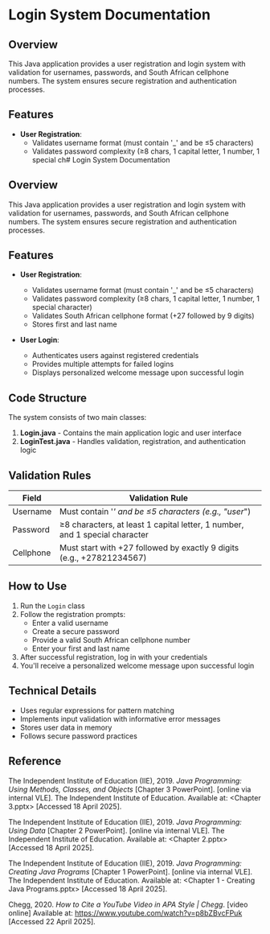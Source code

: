 # Login System Documentation

## Overview
This Java application provides a user registration and login system with validation for usernames, passwords, and South African cellphone numbers. The system ensures secure registration and authentication processes.

## Features

- **User Registration**:
  - Validates username format (must contain '_' and be ≤5 characters)
  - Validates password complexity (≥8 chars, 1 capital letter, 1 number, 1 special ch# Login System Documentation

## Overview
This Java application provides a user registration and login system with validation for usernames, passwords, and South African cellphone numbers. The system ensures secure registration and authentication processes.

## Features

- **User Registration**:
  - Validates username format (must contain '_' and be ≤5 characters)
  - Validates password complexity (≥8 chars, 1 capital letter, 1 number, 1 special character)
  - Validates South African cellphone format (+27 followed by 9 digits)
  - Stores first and last name

- **User Login**:
  - Authenticates users against registered credentials
  - Provides multiple attempts for failed logins
  - Displays personalized welcome message upon successful login

## Code Structure
The system consists of two main classes:

1. **Login.java** - Contains the main application logic and user interface
2. **LoginTest.java** - Handles validation, registration, and authentication logic

## Validation Rules
| Field        | Validation Rule                                                                 |
|--------------|---------------------------------------------------------------------------------|
| Username     | Must contain '_' and be ≤5 characters (e.g., "user_")                          |
| Password     | ≥8 characters, at least 1 capital letter, 1 number, and 1 special character    |
| Cellphone    | Must start with +27 followed by exactly 9 digits (e.g., +27821234567)          |

## How to Use
1. Run the `Login` class
2. Follow the registration prompts:
   - Enter a valid username
   - Create a secure password
   - Provide a valid South African cellphone number
   - Enter your first and last name
3. After successful registration, log in with your credentials
4. You'll receive a personalized welcome message upon successful login

## Technical Details
- Uses regular expressions for pattern matching
- Implements input validation with informative error messages
- Stores user data in memory 
- Follows secure password practices

## Reference 
The Independent Institute of Education (IIE), 2019. *Java Programming: Using Methods, Classes, and Objects* [Chapter 3 PowerPoint]. [online via internal VLE]. The Independent Institute of Education. Available at: <Chapter 3.pptx> [Accessed 18 April 2025].  

The Independent Institute of Education (IIE), 2019. *Java Programming: Using Data* [Chapter 2 PowerPoint]. [online via internal VLE]. The Independent Institute of Education. Available at: <Chapter 2.pptx> [Accessed 18 April 2025].  

The Independent Institute of Education (IIE), 2019. *Java Programming: Creating Java Programs* [Chapter 1 PowerPoint]. [online via internal VLE]. The Independent Institute of Education. Available at: <Chapter 1 - Creating Java Programs.pptx> [Accessed 18 April 2025].

Chegg, 2020. *How to Cite a YouTube Video in APA Style | Chegg*. [video online] Available at: <https://www.youtube.com/watch?v=p8bZBvcFPuk> [Accessed 22 April 2025].
